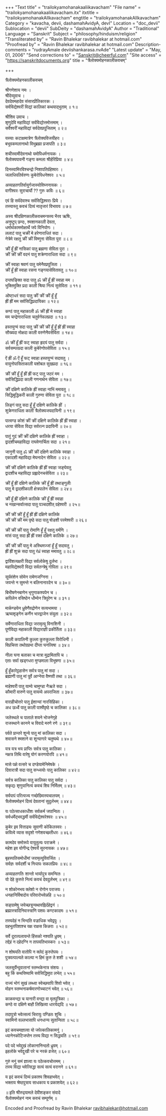 +++
"Text title" = "trailokyamohanakaaliikavacham"
"File name" = "trailokyamohanakaaliikavacham.itx"
itxtitle = "trailokyamohanakAlIkavacham"
engtitle = "trailokyamohanakAlIkavacham"
Category = "kavacha, devii, dashamahAvidyA, devI"
Location = "doc_devii"
Sublocation = "devii"
SubDeity = "dashamahAvidyA"
Author = "Traditional"
Language = "Sanskrit"
Subject = "philosophy/hinduism/religion"
"Transliterated by" = "Ravin Bhalekar ravibhalekar at hotmail.com"
"Proofread by" = "Ravin Bhalekar ravibhalekar at hotmail.com"
Description-comments = "rudrayAmale deviishankarasa.nvAde"
"Latest update" = "May, 01, 2006"
"Send corrections to" = "Sanskrit@cheerful.com"
"Site access" = "https://sanskritdocuments.org"
title = "त्रैलोक्यमोहनकालीकवचम्"

+++
  
 त्रैलोक्यमोहनकालीकवचम्   
  
श्रीगणेशाय नमः ।  
श्रीदेव्युवाच ।  
देवदेवमहादेव संसारप्रीतिकारकः ।  
सर्वविद्येश्वरीं विद्यां कालिकां कथयाद्भुताम् ॥ १॥  
  
श्रीशिव उवाच ।  
श‍ृणुदेवि महाविद्यां सर्वविद्योत्तमोत्तमाम् ।  
सर्वेश्वरीं महाविद्यां सर्वदेवप्रपूजिताम् ॥ २॥  
  
यस्याः कटाक्षमात्रेण त्रैलोक्यविजयीहरः ।  
बभूवकमलानाथो विभुब्रह्मा प्रजापति ॥ ३॥  
  
शचीस्वामीदेवनाथो यमोपिधर्मनायकः ।  
त्रैलोक्यपावनी गङ्गा  कमला श्रीर्हरिप्रिया ॥ ४॥  
  
दिनस्वामिरविश्चन्द्रो निशापतिर्ग्रहेश्वरः ।  
जलाधिपतिर्वरुणः कुबेरोपिधनेश्वरः ॥ ५॥  
  
अव्याहतगतिर्वायुर्गजास्योविघ्ननायकः ।  
वागीश्वरः सुराचार्यो ?? गुरुः कविः ॥ ६॥  
  
एवं हि सर्वदेवाश्च सर्वसिद्धिश्वराः प्रिये ।  
तस्यास्तु कवचं दिव्यं मातृजारं विभावय ॥ ७॥  
  
अस्य श्रीदक्षिणकालीकवचमन्त्रस्य भैरव ऋषिः,  
अनुष्टुप् छन्दः, श्मशानकाली देवता,  
धर्मार्थकाममोक्षार्थे जपे विनियोगः ।  
ललाटं पातु चक्रीं मे हरेणाराधितं सदा ।  
नेत्रेमे रक्षतु क्रीं क्रीं विष्णुना सेविता पुरा ॥ ८॥  
  
क्रीं हूँ ह्रीं नासिकां पातु ब्रह्मणा सेविता पुरा ।  
क्रीं क्रीं क्रीं वदनं पातु शक्रेणाराधिता सदा ॥ ९॥  
  
क्रीं स्वाहा श्रवणं पातु यमेनैवप्रपूजिता ।  
क्रीं हूँ ह्रीं स्वाहा रसना गङ्गयासेवितावतु ॥ १०॥  
  
दन्तपङ्क्ति सदा पातु ॐ क्रीं हूँ ह्रीं स्वाहा मम ।  
भुक्तिमुक्ति प्रदा काली श्रिया नित्यं सुसेविता ॥ ११॥  
  
ओष्टाधरं सदा पातु क्रीं क्रीं क्रीं हूँ हूँ  
ह्रीं ह्रीं मम सर्वसिद्धिप्रदायिका ॥ १२॥  
  
कण्ठं पातु महाकाली ॐ क्रीं ह्रीं मे स्वाहा  
मम चन्द्रेणाराधिता चतुर्वर्गफलप्रदा ॥ १३॥  
  
हस्तयुग्मं सदा पातु क्रीं क्रीं क्रीं हूँ हूँ ह्रीं ह्रीं स्वाहा  
सौख्यदा मोक्षदा काली वरुणेनैवसेविता ॥ १४॥  
  
ॐ क्रीं हूँ ह्रीं फट् स्वाहा हृदयं पातु सर्वदा ।  
सर्वसम्पत्प्रदा काली कुबेरेणोपसेविता ॥ १५॥  
  
ऐं ह्रीं ॐ ऐं हूँ फट् स्वाहा हस्तयुग्मं सदावतु ।  
वायुनोपासिताकाली यशोबल सुखप्रदा ॥ १६॥  
  
क्रीं क्रीं हूँ हूँ ह्रीं ह्रीं फट् पातु जठरं मम ।  
सर्वसिद्धिप्रदा काली गणनाथेन सेविता ॥ १७॥  
  
क्रीं दक्षिणे कालिके ह्रीं स्वाहा नाभिं ममावतु ।  
सिद्धिबुद्धिकरी काली गुरुणा सेविता पुरा ॥ १८॥  
  
लिङ्गं पातु सदा हूँ हूँ दक्षिणे कालिके ह्रीं ।  
शुक्रेणराधिता काली त्रैलोक्यजयदायिनी ॥ १९॥  
  
पात्वण्ड कोशं क्रीं क्रीं दक्षिणे कालिके ह्रीं ह्रीं स्वाहा ।  
धरया सेविता विद्या सर्वरत्न प्रदायिनी ॥ २०॥  
  
पातुं गुदं क्रीं क्रीं दक्षिणे कालिके ह्रीं स्वाहा ।  
द्वादशीचमहाविद्या राघवेणार्चिता सदा ॥ २१॥  
  
जानुनी पातु ॐ क्रीं क्रीं दक्षिणे कालिके स्वाहा ।  
एकादशी महाविद्या मेघनादेन सेविता ॥ २२॥  
  
क्रीं क्रीं दक्षिणे कालिके ह्रीं ह्रीं स्वाहा जङ्घेवतु  
द्वादशीच महाविद्या प्रह्लादेनचसेविता ॥ २३॥  
  
क्रीं हूँ ह्रीं दक्षिणे कालिके क्रीं हूँ ह्रीं तथाङ्गुलीः  
पातु मे द्वादशीकाली क्षेत्रपालेन सेविता ॥ २४॥  
  
क्रीं हूँ ह्रीं दक्षिणे कालिके क्रीं हूँ ह्रीं स्वाहा  
च नखान्सर्वात्सदा पातु पञ्चदशीत् ग्रहेश्वरी ॥ २५॥  
  
क्रीं क्रीं क्रीं हूँ हूँ ह्रीं ह्रीं दक्षिणे कालिके  
क्रीं क्रीं क्रीं मम पृष्ठे सदा पातु षोडशी परमेश्वरी ॥ २६॥  
  
क्रीं क्रीं क्रीं पातु रोमाणि हूँ हूँ रक्षतु वर्मणि ।  
मांसं पातु सदा ह्रीं ह्रीं रक्तं दक्षिणे कालिके ॥ २७॥  
  
क्रीं क्रीं क्रीं पातु मे अस्थिमज्जां हूँ हूँ सदावतु ।  
ह्रीं ह्रीं शुक्रं सदा पातु रंध्रं स्वाहा ममावतु ॥ २८॥  
  
द्वाविंशत्यक्षरी विद्या सर्वलोकेषु दुर्लभा ।  
महाविद्येश्वरी विद्या सर्वतन्त्रेषु गोपिता ॥ २९॥  
  
सूर्यवंशेन सोमेन रामेणजग्निना ।  
जयन्ते न सुमन्ते न बलिनानारदेन च ॥ ३०॥  
  
बिभीषणेनबाणेन भृगुणाकश्यपेन च ।  
कपिलेन वसिष्ठेन धौम्येन त्रिपुरेण च ॥ ३१॥  
  
मार्कण्डयेन ध्रुवेणैवद्रोणेन सत्यभामया ।  
ऋष्यश‍ृङ्गेन कर्णेन भारद्वाजेन संयुता ॥ ३२॥  
  
सर्वेणाराधिता विद्या जरामृत्यु विनाशिनी ।  
पूर्णविद्या महाकाली विद्याराज्ञी प्रकीर्तिता ॥ ३३॥  
  
काली कपालिनी कुल्ला कुरुकुल्ला विरोधिनी ।  
विप्रचित्ता तथोग्रप्रभा दीप्ता घनत्विषा ॥ ३४॥  
  
नीला घना बलाका च मात्रा मुद्रामितापि च ।  
एताः सर्वा खड्गधरा मुण्डमाला विभूषणा ॥ ३५॥  
  
हूँ हूँकारेट्टहासेन सर्वत्र पातु मां सदा ।  
ब्रह्माणी पातु मां पूर्वे आग्नेया वैष्णवी तथा ॥ ३६॥  
  
माहेश्वरी पातु याम्ये चामुण्डा नैऋते सदा ।  
कौमारी वारुणे पातु वायव्ये अपराजिता ॥ ३७॥  
  
वाराहीचोत्तरे पातु ईशान्यां नारसिंहिका ।  
अध ऊर्ध्वे पातु काली पार्श्वेपृष्ठे च कालिका ॥ ३८॥  
  
जलेस्थले च पाताले शयने भोजनेगृहे  
राजस्थाने कानने च विवादे मरणे रणे ॥ ३९॥  
  
पर्वते प्रान्तरे शून्ये पातु मां कालिका सदा ।  
शवासने श्मशाने वा शून्यागारे चतुष्पथे ॥ ४०॥  
  
यत्र यत्र भय प्राप्तिः सर्वत्र पातु कालिका ।  
नक्षत्र तिथि वारेषु योगं करणयोरपि ॥ ४१॥  
  
मासे पक्षे वत्सरे च दण्डेयामेनिमेषके ।  
दिवारात्रौ सदा पातु सन्ध्ययोः पातु कालिका ॥ ४२॥  
  
सर्वत्र कालिका पातु कालिका पातु सर्वदा ।  
सकृद्यः श‍ृणुयानित्यं कवचं शिव निर्मितम् ॥ ४३॥  
  
सर्वपापं परित्यज्य गच्छेछिवस्यचालयम् ।  
त्रैलोक्यमोहनं दिव्यं देवतानां सुदुर्लभम् ॥ ४४॥  
  
यः पठेत्साधकाधीशः सर्वकर्म जपान्वितः ।  
सर्वधर्मेद्भवद्धर्मी सर्वविद्येश्वरेश्वरः ॥ ४५॥  
  
कुबेर इव वित्ताढ्यः सुवाणी कोकिलस्वरः ।  
कवित्वे व्यास सदृशो गणेशवच्छतीधरः ॥ ४६॥  
  
कामदेव समोरूपे  वायुतुल्यः पराक्रमे ।  
महेश इव योगीन्द्र ऐश्वर्ये सुरनायकः ॥ ४७॥  
  
बृहस्पतिसमोधीमां जरामृत्युविवर्जितः ।  
सर्वज्ञः सर्वदर्शी च निःपापः सकलप्रियः ॥ ४८॥  
  
अव्याहतगतिः शान्तो भार्यापुत्र समन्वितः ।  
यो देहे कुरुते नित्यं कवचं देवदुर्लभम् ॥ ४९॥  
  
न शोकोनभय क्लेशो न रोगोन पराजयः ।  
धनहानिर्विषादोय परिवारोभवेन्नहि ॥ ५०॥  
  
सङ्ग्रामेषु जयेच्छत्रून्यथावह्निर्दहेद्वनं ।  
ब्रह्मास्त्रादिनिवास्त्राणि पशवः कण्टकादमः ॥ ५१॥  
  
तस्यदेहं न भिन्दति वज्राधिक भवेद्वपुः ।  
ग्रहभूतपिशाश्च यक्ष राक्षस किन्नराः ॥ ५२॥  
  
सर्वे दूरात्पलायन्ते हिंसको नश्यति ध्रुवम् ।  
तद्देहं न दहेदग्नि न तापयतिभास्करः ॥ ५३॥  
  
न शोषयति वातोपि न क्लेदं कुरुतेपयः ।  
पुत्रवत्पाल्यते काल्या न हिमं कुरु ते शशी ॥ ५४॥  
  
जलसूर्येन्दुवातानां स्तम्भकेनात्र संशयः ।  
बहु किं कथयिष्यामि सर्वसिद्धिमुपा लभेत् ॥ ५५॥  
  
राज्यं भोगं सुखं लब्ध्वा स्वेच्छयापि शिवो भवेत् ।  
मोहन स्तम्भनाकर्षमारणोच्चाटनं भवेत् ॥ ५६॥  
  
काकवन्द्या च यानारी वन्द्या वा मृतपुत्रिका ।  
कण्ठे वा दक्षिणे बाहौ लिखित्वा धारयेद्यदि ॥ ५७॥  
  
तदापुत्रो भवेत्सत्यं चिरायुः पण्डितः शुचिः ।  
स्वामिनो वल्लभासापि धनधान्य सुतान्विता ॥ ५८॥  
  
इदं कवचमज्ञात्वा यो जपेत्कालिकामनुं ।  
ध्यानेनकोटिजप्तेन तस्य विद्या न सिद्ध्यति ॥ ५९॥  
  
पदे पदे भवेद्दुखं लोकानानिन्दतो ध्रुवम् ।  
इहलोके भवेद्दुःखी परे च नरकं व्रजेत् ॥ ६०॥  
  
गुरुं मनुं समं ज्ञात्वा यः पठेत्कवचोत्तमम् ।  
तस्य विद्या भवेत्सिद्धा सत्यं सत्यं वरानने ॥ ६१॥  
  
य इदं कवचं दिव्यं प्रकाश्य शिवहाभवेत् ।  
भक्ताय श्रेष्ठपुत्राय साधकाय य प्रकाशयेत् ॥ ६२॥  
  
॥ इति श्रीरुद्रयामले देवीशङ्कर संवादे  
त्रैलोक्यमोहनं नाम कवचं सम्पूर्णम् ॥  
  
  
Encoded and Proofread by Ravin Bhalekar ravibhalekar@hotmail.com  
  
